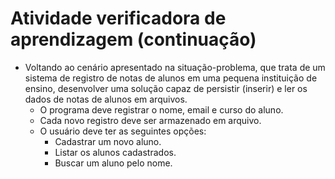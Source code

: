 # Atividade verificadora de aprendizagem (continuação)
* Voltando ao cenário apresentado na situação-problema, que trata de um sistema de registro de
notas de alunos em uma pequena instituição de ensino, desenvolver uma solução capaz de
persistir (inserir) e ler os dados de notas de alunos em arquivos.
  * O programa deve registrar o nome, email e curso do aluno.
  * Cada novo registro deve ser armazenado em arquivo.
  * O usuário deve ter as seguintes opções:
    * Cadastrar um novo aluno.
    * Listar os alunos cadastrados.
    * Buscar um aluno pelo nome.